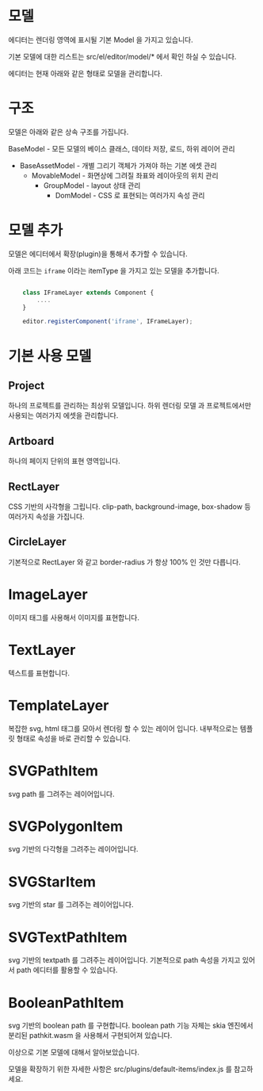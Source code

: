 # 모델 

에디터는 렌더링 영역에 표시될 기본 Model 을 가지고 있습니다.  

기본 모델에 대한 리스트는  src/el/editor/model/* 에서 확인 하실 수 있습니다. 

에디터는 현재 아래와 같은 형태로 모델을 관리합니다. 


# 구조 

모델은 아래와 같은 상속 구조를 가집니다. 

BaseModel - 모든 모델의 베이스 클래스, 데이타 저장, 로드, 하위 레이어 관리 
+ BaseAssetModel - 개별 그리기 객체가 가져야 하는 기본 에셋 관리 
  + MovableModel  - 화면상에 그려질 좌표와 레이아웃의 위치 관리 
    + GroupModel - layout 상태 관리 
      + DomModel - CSS 로 표현되는 여러가지 속성 관리 
        

# 모델 추가 

모델은 에디터에서 확장(plugin)을 통해서 추가할 수 있습니다. 

아래 코드는 `iframe` 이라는 itemType 을 가지고 있는 모델을 추가합니다. 

```js

    class IFrameLayer extends Component { 
        ....
    }

    editor.registerComponent('iframe', IFrameLayer);
```


# 기본 사용 모델 

## Project 

하나의 프로젝트를 관리하는 최상위 모델입니다.  하위 렌더링 모델 과 프로젝트에서만 사용되는 여러가지 에셋을 관리합니다. 

## Artboard 

하나의 페이지 단위의 표현 영역입니다. 

## RectLayer

CSS 기반의 사각형을 그립니다. clip-path, background-image, box-shadow 등 여러가지 속성을 가집니다. 

## CircleLayer 

기본적으로 RectLayer 와 같고 border-radius 가 항상 100% 인 것만 다릅니다. 

# ImageLayer 

이미지 태그를 사용해서 이미지를 표현합니다. 


# TextLayer 

텍스트를 표현합니다. 

# TemplateLayer  

복잡한 svg, html 태그를 모아서 렌더링 할 수 있는 레이어 입니다. 내부적으로는 템플릿 형태로 속성을 바로 관리할 수 있습니다. 


# SVGPathItem 

svg path 를 그려주는 레이어입니다. 

# SVGPolygonItem 

svg 기반의 다각형을 그려주는 레이어입니다. 

# SVGStarItem 

svg 기반의 star 를 그려주는 레이어입니다. 

# SVGTextPathItem 

svg 기반의 textpath 를 그려주는 레이어입니다. 기본적으로  path 속성을 가지고 있어서 path 에디터를 활용할 수 있습니다. 

# BooleanPathItem 

svg 기반의 boolean path 를 구현합니다.  boolean path 기능 자체는 skia 엔진에서 분리된 pathkit.wasm 을 사용해서 구현되어져 있습니다. 



이상으로 기본 모델에 대해서 알아보았습니다. 

모델을 확장하기 위한 자세한 사항은 src/plugins/default-items/index.js  를 참고하세요. 
